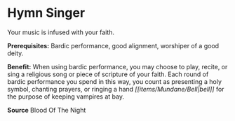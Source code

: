 ﻿---
cssclass: [feats]

---
# Hymn Singer

Your music is infused with your faith.

**Prerequisites:** Bardic performance, good alignment, worshiper of a good deity.

**Benefit:** When using bardic performance, you may choose to play, recite, or sing a religious song or piece of scripture of your faith. Each round of bardic performance you spend in this way, you count as presenting a holy symbol, chanting prayers, or ringing a hand _[[items/Mundane/Bell|bell]]_ for the purpose of keeping vampires at bay.

**Source** Blood Of The Night
